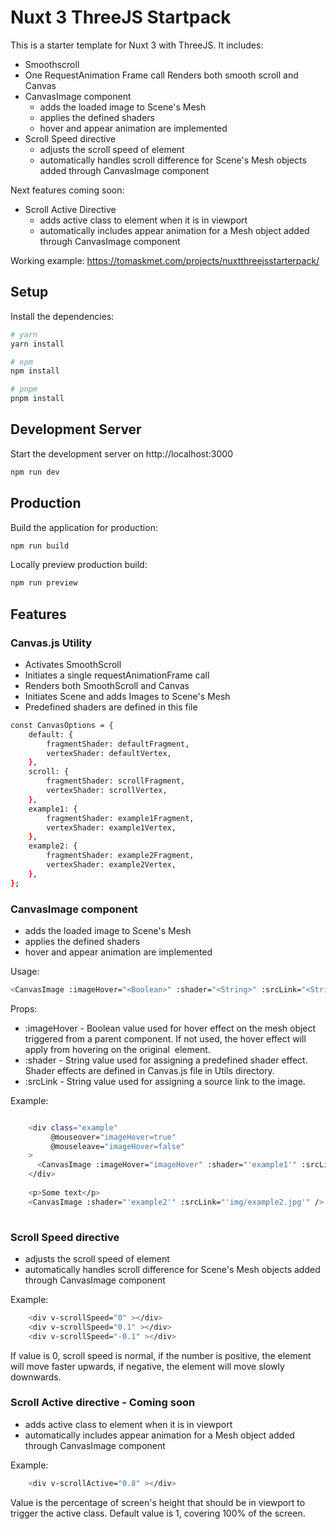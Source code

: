 #  Nuxt 3 ThreeJS Startpack

This is a starter template for Nuxt 3 with ThreeJS. It includes:
- Smoothscroll
- One RequestAnimation Frame call Renders both smooth scroll and Canvas
- CanvasImage component 
    - adds the loaded image to Scene's Mesh
    - applies the defined shaders
    - hover and appear animation are implemented
- Scroll Speed directive
    - adjusts the scroll speed of element
    - automatically handles scroll difference for Scene's Mesh objects added through CanvasImage component

Next features coming soon:
- Scroll Active Directive
    - adds active class to element when it is in viewport
    - automatically includes appear animation for a Mesh object added through CanvasImage component


Working example: https://tomaskmet.com/projects/nuxtthreejsstarterpack/

## Setup

Install the dependencies:

```bash
# yarn
yarn install

# npm
npm install

# pnpm
pnpm install
```

## Development Server

Start the development server on http://localhost:3000

```bash
npm run dev
```

## Production

Build the application for production:

```bash
npm run build
```

Locally preview production build:

```bash
npm run preview
```

## Features

### Canvas.js Utility
- Activates SmoothScroll
- Initiates a single requestAnimationFrame call
- Renders both SmoothScroll and Canvas
- Initiates Scene and adds Images to Scene's Mesh
- Predefined shaders are defined in this file

```bash
const CanvasOptions = {
    default: {
        fragmentShader: defaultFragment,
        vertexShader: defaultVertex,
    },
    scroll: {
        fragmentShader: scrollFragment,
        vertexShader: scrollVertex,
    },
    example1: {
        fragmentShader: example1Fragment,
        vertexShader: example1Vertex,
    },
    example2: {
        fragmentShader: example2Fragment,
        vertexShader: example2Vertex,
    },
};
```

### CanvasImage component
- adds the loaded image to Scene's Mesh
- applies the defined shaders
- hover and appear animation are implemented

Usage:
```bash
<CanvasImage :imageHover="<Boolean>" :shader="<String>" :srcLink="<String>" />
```

Props:
- :imageHover - Boolean value used for hover effect on the mesh object triggered from a parent component. If not used, the hover effect will apply from hovering on the original <img> element.
- :shader - String value used for assigning a predefined shader effect. Shader effects are defined in Canvas.js file in Utils directory.
- :srcLink - String value used for assigning a source link to the image.

Example:
```bash 

    <div class="example"
         @mouseover="imageHover=true"
         @mouseleave="imageHover=false"
    >
      <CanvasImage :imageHover="imageHover" :shader="'example1'" :srcLink="'img/example1.jpg'" />
    </div>
    
    <p>Some text</p>
    <CanvasImage :shader="'example2'" :srcLink="'img/example2.jpg'" />
  
```

### Scroll Speed directive

- adjusts the scroll speed of element
- automatically handles scroll difference for Scene's Mesh objects added through CanvasImage component

Example:
```bash 
    <div v-scrollSpeed="0" ></div>  
    <div v-scrollSpeed="0.1" ></div>  
    <div v-scrollSpeed="-0.1" ></div>  
```
If value is 0, scroll speed is normal, if the number is positive, the element will move faster upwards, if negative, the element will move slowly downwards.

### Scroll Active directive - Coming soon
- adds active class to element when it is in viewport
- automatically includes appear animation for a Mesh object added through CanvasImage component

Example:
```bash 
    <div v-scrollActive="0.8" ></div>  
```
Value is the percentage of screen's height that should be in viewport to trigger the active class. Default value is 1, covering 100% of the screen.








